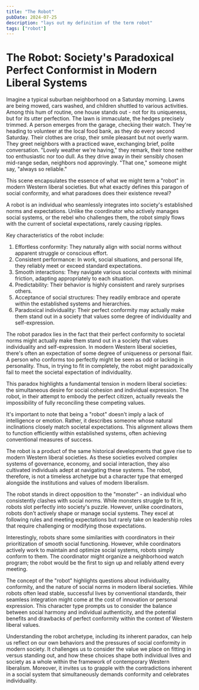 ```yaml
---
title: "The Robot"
pubDate: 2024-07-25
description: "lays out my definition of the term robot"
tags: ["robot"]
---
```


# The Robot: Society's Paradoxical Perfect Conformist in Modern Liberal Systems

Imagine a typical suburban neighborhood on a Saturday morning. Lawns are being mowed, cars washed, and children shuttled to various activities. Among this hum of routine, one house stands out - not for its uniqueness, but for its utter perfection. The lawn is immaculate, the hedges precisely trimmed. A person emerges from the garage, checking their watch. They're heading to volunteer at the local food bank, as they do every second Saturday. Their clothes are crisp, their smile pleasant but not overly warm. They greet neighbors with a practiced wave, exchanging brief, polite conversation. "Lovely weather we're having," they remark, their tone neither too enthusiastic nor too dull. As they drive away in their sensibly chosen mid-range sedan, neighbors nod approvingly. "That one," someone might say, "always so reliable."

This scene encapsulates the essence of what we might term a "robot" in modern Western liberal societies. But what exactly defines this paragon of social conformity, and what paradoxes does their existence reveal?

A robot is an individual who seamlessly integrates into society's established norms and expectations. Unlike the coordinator who actively manages social systems, or the rebel who challenges them, the robot simply flows with the current of societal expectations, rarely causing ripples.

Key characteristics of the robot include:

1. Effortless conformity: They naturally align with social norms without apparent struggle or conscious effort.
2. Consistent performance: In work, social situations, and personal life, they reliably meet or exceed standard expectations.
3. Smooth interactions: They navigate various social contexts with minimal friction, adapting appropriately to each situation.
4. Predictability: Their behavior is highly consistent and rarely surprises others.
5. Acceptance of social structures: They readily embrace and operate within the established systems and hierarchies.
6. Paradoxical individuality: Their perfect conformity may actually make them stand out in a society that values some degree of individuality and self-expression.

The robot paradox lies in the fact that their perfect conformity to societal norms might actually make them stand out in a society that values individuality and self-expression. In modern Western liberal societies, there's often an expectation of some degree of uniqueness or personal flair. A person who conforms too perfectly might be seen as odd or lacking in personality. Thus, in trying to fit in completely, the robot might paradoxically fail to meet the societal expectation of individuality.

This paradox highlights a fundamental tension in modern liberal societies: the simultaneous desire for social cohesion and individual expression. The robot, in their attempt to embody the perfect citizen, actually reveals the impossibility of fully reconciling these competing values.

It's important to note that being a "robot" doesn't imply a lack of intelligence or emotion. Rather, it describes someone whose natural inclinations closely match societal expectations. This alignment allows them to function efficiently within established systems, often achieving conventional measures of success.

The robot is a product of the same historical developments that gave rise to modern Western liberal societies. As these societies evolved complex systems of governance, economy, and social interaction, they also cultivated individuals adept at navigating these systems. The robot, therefore, is not a timeless archetype but a character type that emerged alongside the institutions and values of modern liberalism.

The robot stands in direct opposition to the "monster" - an individual who consistently clashes with social norms. While monsters struggle to fit in, robots slot perfectly into society's puzzle. However, unlike coordinators, robots don't actively shape or manage social systems. They excel at following rules and meeting expectations but rarely take on leadership roles that require challenging or modifying those expectations.

Interestingly, robots share some similarities with coordinators in their prioritization of smooth social functioning. However, while coordinators actively work to maintain and optimize social systems, robots simply conform to them. The coordinator might organize a neighborhood watch program; the robot would be the first to sign up and reliably attend every meeting.

The concept of the "robot" highlights questions about individuality, conformity, and the nature of social norms in modern liberal societies. While robots often lead stable, successful lives by conventional standards, their seamless integration might come at the cost of innovation or personal expression. This character type prompts us to consider the balance between social harmony and individual authenticity, and the potential benefits and drawbacks of perfect conformity within the context of Western liberal values.

Understanding the robot archetype, including its inherent paradox, can help us reflect on our own behaviors and the pressures of social conformity in modern society. It challenges us to consider the value we place on fitting in versus standing out, and how these choices shape both individual lives and society as a whole within the framework of contemporary Western liberalism. Moreover, it invites us to grapple with the contradictions inherent in a social system that simultaneously demands conformity and celebrates individuality.